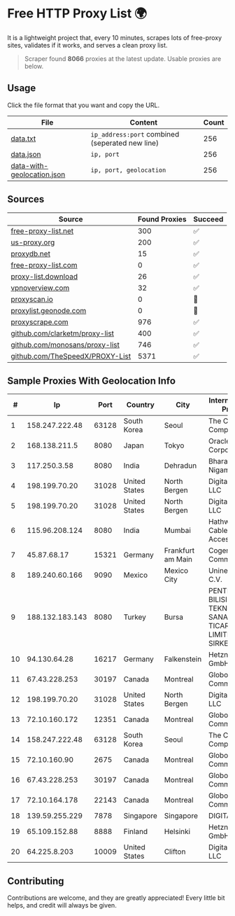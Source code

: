 
# Free HTTP Proxy List 🌍

It is a lightweight project that, every 10 minutes, scrapes lots of free-proxy sites, validates if it works, and serves a clean proxy list.


> Scraper found **8066** proxies at the latest update. Usable proxies are below.

## Usage

Click the file format that you want and copy the URL.


|File|Content|Count|
|----|-------|-----|
|[data.txt](https://raw.githubusercontent.com/themiralay/Proxy-List-World/master/data.txt)|`ip_address:port` combined (seperated new line)|256|
|[data.json](https://raw.githubusercontent.com/themiralay/Proxy-List-World/master/data.json)|`ip, port`|256|
|[data-with-geolocation.json](https://raw.githubusercontent.com/themiralay/Proxy-List-World/master/data-with-geolocation.json)|`ip, port, geolocation`|256|

## Sources

|Source|Found Proxies|Succeed|
|------|-------------|-------|
|[free-proxy-list.net](https://free-proxy-list.net)|300|✅|
|[us-proxy.org](https://www.us-proxy.org)|200|✅|
|[proxydb.net](http://proxydb.net)|15|✅|
|[free-proxy-list.com](https://free-proxy-list.com/?page=&port=&type%5B%5D=http&type%5B%5D=https&up_time=0&search=Search)|0|✅|
|[proxy-list.download](https://www.proxy-list.download/HTTP)|26|✅|
|[vpnoverview.com](https://vpnoverview.com/privacy/anonymous-browsing/free-proxy-servers)|32|✅|
|[proxyscan.io](https://www.proxyscan.io)|0|🚫|
|[proxylist.geonode.com](https://proxylist.geonode.com/api/proxy-list?limit=300&page=1&sort_by=lastChecked&sort_type=desc&protocols=http,https)|0|🚫|
|[proxyscrape.com](https://api.proxyscrape.com/v2/?request=displayproxies&protocol=http&timeout=10000&country=all&ssl=all&anonymity=all)|976|✅|
|[github.com/clarketm/proxy-list](https://raw.githubusercontent.com/clarketm/proxy-list/master/proxy-list-raw.txt)|400|✅|
|[github.com/monosans/proxy-list](https://raw.githubusercontent.com/monosans/proxy-list/main/proxies/http.txt)|746|✅|
|[github.com/TheSpeedX/PROXY-List](https://raw.githubusercontent.com/TheSpeedX/PROXY-List/master/http.txt)|5371|✅|


## Sample Proxies With Geolocation Info

|#|Ip|Port|Country|City|Internet Service Provider|
|-|--|----|-------|----|-------------------------|
|1|158.247.222.48|63128|South Korea|Seoul|The Constant Company, LLC|
|2|168.138.211.5|8080|Japan|Tokyo|Oracle Corporation|
|3|117.250.3.58|8080|India|Dehradun|Bharat Sanchar Nigam Ltd|
|4|198.199.70.20|31028|United States|North Bergen|DigitalOcean, LLC|
|5|198.199.70.20|31028|United States|North Bergen|DigitalOcean, LLC|
|6|115.96.208.124|8080|India|Mumbai|Hathway IP over Cable Internet Access|
|7|45.87.68.17|15321|Germany|Frankfurt am Main|Cogent Communications|
|8|189.240.60.166|9090|Mexico|Mexico City|Uninet S.A. de C.V.|
|9|188.132.183.143|8080|Turkey|Bursa|PENTECH BILISIM TEKNOLOJILERI SANAYI VE TICARET LIMITED SIRKETi|
|10|94.130.64.28|16217|Germany|Falkenstein|Hetzner Online GmbH|
|11|67.43.228.253|30197|Canada|Montreal|GloboTech Communications|
|12|198.199.70.20|31028|United States|North Bergen|DigitalOcean, LLC|
|13|72.10.160.172|12351|Canada|Montreal|GloboTech Communications|
|14|158.247.222.48|63128|South Korea|Seoul|The Constant Company, LLC|
|15|72.10.160.90|2675|Canada|Montreal|GloboTech Communications|
|16|67.43.228.253|30197|Canada|Montreal|GloboTech Communications|
|17|72.10.164.178|22143|Canada|Montreal|GloboTech Communications|
|18|139.59.255.229|7878|Singapore|Singapore|DIGITALOCEAN|
|19|65.109.152.88|8888|Finland|Helsinki|Hetzner Online GmbH|
|20|64.225.8.203|10009|United States|Clifton|DigitalOcean, LLC|



## Contributing

Contributions are welcome, and they are greatly appreciated! Every
little bit helps, and credit will always be given.

